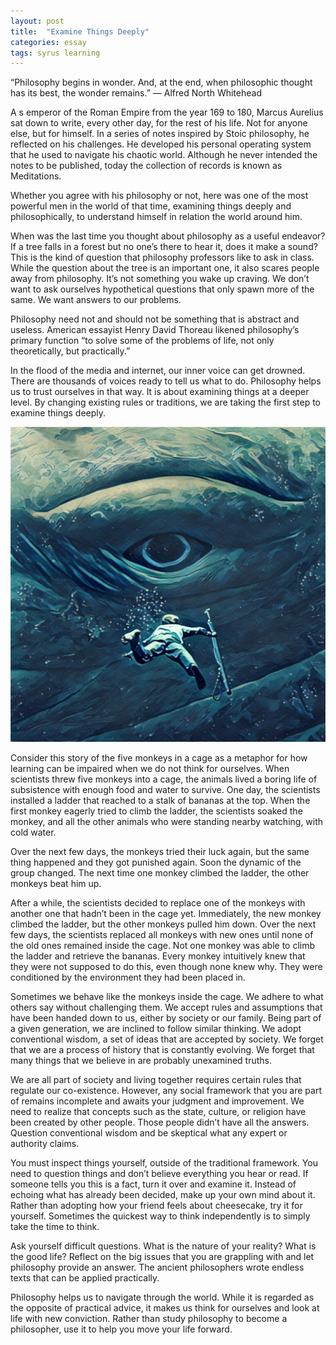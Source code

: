 ```yaml
---
layout: post
title:  "Examine Things Deeply"
categories: essay
tags: syrus learning
---
```


“Philosophy begins in wonder. And, at the end, when philosophic thought has its best, the wonder remains.”
— Alfred North Whitehead

A s emperor of the Roman Empire from the year 169 to 180, Marcus Aurelius sat down to write, every other day, for the rest of his life. Not for anyone else, but for himself. In a series of notes inspired by Stoic philosophy, he reflected on his challenges. He developed his personal operating system that he used to navigate his chaotic world. Although he never intended the notes to be published, today the collection of records is known as Meditations.

Whether you agree with his philosophy or not, here was one of the most powerful men in the world of that time, examining things deeply and philosophically, to understand himself in relation the world around him.

When was the last time you thought about philosophy as a useful endeavor? If a tree falls in a forest but no one’s there to hear it, does it make a sound? This is the kind of question that philosophy professors like to ask in class. While the question about the tree is an important one, it also scares people away from philosophy. It’s not something you wake up craving. We don’t want to ask ourselves hypothetical questions that only spawn more of the same. We want answers to our problems.

Philosophy need not and should not be something that is abstract and useless. American essayist Henry David Thoreau likened philosophy’s primary function “to solve some of the problems of life, not only theoretically, but practically.”

In the flood of the media and internet, our inner voice can get drowned. There are thousands of voices ready to tell us what to do. Philosophy helps us to trust ourselves in that way. It is about examining things at a deeper level. By changing existing rules or traditions, we are taking the first step to examine things deeply.

<img src="/media/examine-things-deeply.jpg" />

Consider this story of the five monkeys in a cage as a metaphor for how learning can be impaired when we do not think for ourselves. When scientists threw five monkeys into a cage, the animals lived a boring life of subsistence with enough food and water to survive. One day, the scientists installed a ladder that reached to a stalk of bananas at the top. When the first monkey eagerly tried to climb the ladder, the scientists soaked the monkey, and all the other animals who were standing nearby watching, with cold water.

Over the next few days, the monkeys tried their luck again, but the same thing happened and they got punished again. Soon the dynamic of the group changed. The next time one monkey climbed the ladder, the other monkeys beat him up.

After a while, the scientists decided to replace one of the monkeys with another one that hadn’t been in the cage yet. Immediately, the new monkey climbed the ladder, but the other monkeys pulled him down. Over the next few days, the scientists replaced all monkeys with new ones until none of the old ones remained inside the cage. Not one monkey was able to climb the ladder and retrieve the bananas. Every monkey intuitively knew that they were not supposed to do this, even though none knew why. They were conditioned by the environment they had been placed in.

Sometimes we behave like the monkeys inside the cage. We adhere to what others say without challenging them. We accept rules and assumptions that have been handed down to us, either by society or our family. Being part of a given generation, we are inclined to follow similar thinking. We adopt conventional wisdom, a set of ideas that are accepted by society. We forget that we are a process of history that is constantly evolving. We forget that many things that we believe in are probably unexamined truths.

We are all part of society and living together requires certain rules that regulate our co-existence. However, any social framework that you are part of remains incomplete and awaits your judgment and improvement. We need to realize that concepts such as the state, culture, or religion have been created by other people. Those people didn’t have all the answers. Question conventional wisdom and be skeptical what any expert or authority claims.

You must inspect things yourself, outside of the traditional framework. You need to question things and don’t believe everything you hear or read. If someone tells you this is a fact, turn it over and examine it. Instead of echoing what has already been decided, make up your own mind about it. Rather than adopting how your friend feels about cheesecake, try it for yourself. Sometimes the quickest way to think independently is to simply take the time to think.

Ask yourself difficult questions. What is the nature of your reality? What is the good life? Reflect on the big issues that you are grappling with and let philosophy provide an answer. The ancient philosophers wrote endless texts that can be applied practically.

Philosophy helps us to navigate through the world. While it is regarded as the opposite of practical advice, it makes us think for ourselves and look at life with new conviction. Rather than study philosophy to become a philosopher, use it to help you move your life forward.